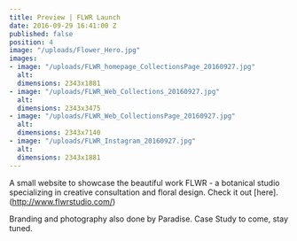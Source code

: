 ```yaml
---
title: Preview | FLWR Launch
date: 2016-09-29 16:41:00 Z
published: false
position: 4
image: "/uploads/Flower_Hero.jpg"
images:
- image: "/uploads/FLWR_homepage_CollectionsPage_20160927.jpg"
  alt: 
  dimensions: 2343x1881
- image: "/uploads/FLWR_Web_Collections_20160927.jpg"
  alt: 
  dimensions: 2343x3475
- image: "/uploads/FLWR_Web_CollectionsPage_20160927.jpg"
  alt: 
  dimensions: 2343x7140
- image: "/uploads/FLWR_Instagram_20160927.jpg"
  alt: 
  dimensions: 2343x1881
---
```


A small website to showcase the beautiful work FLWR - a botanical studio specializing in creative consultation and floral design. Check it out [here].(http://www.flwrstudio.com/)


Branding and photography also done by Paradise. Case Study to come, stay tuned.

